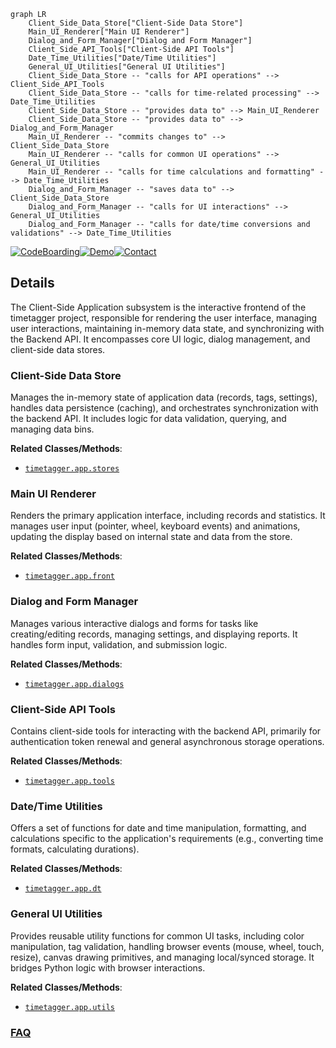 ```mermaid
graph LR
    Client_Side_Data_Store["Client-Side Data Store"]
    Main_UI_Renderer["Main UI Renderer"]
    Dialog_and_Form_Manager["Dialog and Form Manager"]
    Client_Side_API_Tools["Client-Side API Tools"]
    Date_Time_Utilities["Date/Time Utilities"]
    General_UI_Utilities["General UI Utilities"]
    Client_Side_Data_Store -- "calls for API operations" --> Client_Side_API_Tools
    Client_Side_Data_Store -- "calls for time-related processing" --> Date_Time_Utilities
    Client_Side_Data_Store -- "provides data to" --> Main_UI_Renderer
    Client_Side_Data_Store -- "provides data to" --> Dialog_and_Form_Manager
    Main_UI_Renderer -- "commits changes to" --> Client_Side_Data_Store
    Main_UI_Renderer -- "calls for common UI operations" --> General_UI_Utilities
    Main_UI_Renderer -- "calls for time calculations and formatting" --> Date_Time_Utilities
    Dialog_and_Form_Manager -- "saves data to" --> Client_Side_Data_Store
    Dialog_and_Form_Manager -- "calls for UI interactions" --> General_UI_Utilities
    Dialog_and_Form_Manager -- "calls for date/time conversions and validations" --> Date_Time_Utilities
```

[![CodeBoarding](https://img.shields.io/badge/Generated%20by-CodeBoarding-9cf?style=flat-square)](https://github.com/CodeBoarding/GeneratedOnBoardings)[![Demo](https://img.shields.io/badge/Try%20our-Demo-blue?style=flat-square)](https://www.codeboarding.org/demo)[![Contact](https://img.shields.io/badge/Contact%20us%20-%20contact@codeboarding.org-lightgrey?style=flat-square)](mailto:contact@codeboarding.org)

## Details

The Client-Side Application subsystem is the interactive frontend of the timetagger project, responsible for rendering the user interface, managing user interactions, maintaining in-memory data state, and synchronizing with the Backend API. It encompasses core UI logic, dialog management, and client-side data stores.

### Client-Side Data Store
Manages the in-memory state of application data (records, tags, settings), handles data persistence (caching), and orchestrates synchronization with the backend API. It includes logic for data validation, querying, and managing data bins.


**Related Classes/Methods**:

- <a href="https://github.com/almarklein/timetagger/blob/main/timetagger/app/stores.py" target="_blank" rel="noopener noreferrer">`timetagger.app.stores`</a>


### Main UI Renderer
Renders the primary application interface, including records and statistics. It manages user input (pointer, wheel, keyboard events) and animations, updating the display based on internal state and data from the store.


**Related Classes/Methods**:

- <a href="https://github.com/almarklein/timetagger/blob/main/timetagger/app/front.py" target="_blank" rel="noopener noreferrer">`timetagger.app.front`</a>


### Dialog and Form Manager
Manages various interactive dialogs and forms for tasks like creating/editing records, managing settings, and displaying reports. It handles form input, validation, and submission logic.


**Related Classes/Methods**:

- <a href="https://github.com/almarklein/timetagger/blob/main/timetagger/app/dialogs.py" target="_blank" rel="noopener noreferrer">`timetagger.app.dialogs`</a>


### Client-Side API Tools
Contains client-side tools for interacting with the backend API, primarily for authentication token renewal and general asynchronous storage operations.


**Related Classes/Methods**:

- <a href="https://github.com/almarklein/timetagger/blob/main/timetagger/app/tools.py" target="_blank" rel="noopener noreferrer">`timetagger.app.tools`</a>


### Date/Time Utilities
Offers a set of functions for date and time manipulation, formatting, and calculations specific to the application's requirements (e.g., converting time formats, calculating durations).


**Related Classes/Methods**:

- <a href="https://github.com/almarklein/timetagger/blob/main/timetagger/app/dt.py" target="_blank" rel="noopener noreferrer">`timetagger.app.dt`</a>


### General UI Utilities
Provides reusable utility functions for common UI tasks, including color manipulation, tag validation, handling browser events (mouse, wheel, touch, resize), canvas drawing primitives, and managing local/synced storage. It bridges Python logic with browser interactions.


**Related Classes/Methods**:

- <a href="https://github.com/almarklein/timetagger/blob/main/timetagger/app/utils.py" target="_blank" rel="noopener noreferrer">`timetagger.app.utils`</a>




### [FAQ](https://github.com/CodeBoarding/GeneratedOnBoardings/tree/main?tab=readme-ov-file#faq)